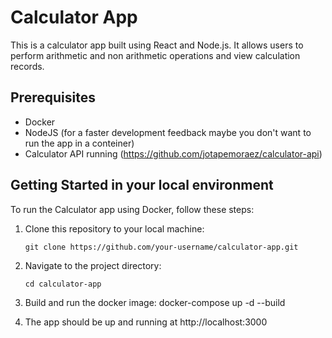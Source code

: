 # Calculator App

This is a calculator app built using React and Node.js. 
It allows users to perform arithmetic and non arithmetic operations and view calculation records.

## Prerequisites

- Docker
- NodeJS (for a faster development feedback maybe you don't want to run the app in a conteiner)
- Calculator API running (https://github.com/jotapemoraez/calculator-api)

## Getting Started in your local environment

To run the Calculator app using Docker, follow these steps:

1. Clone this repository to your local machine:

   ```shell
   git clone https://github.com/your-username/calculator-app.git
   ```
2. Navigate to the project directory:
    ```shell
    cd calculator-app
    ```
3. Build and run the docker image:
    docker-compose up -d  --build

4. The app should be up and running at http://localhost:3000
